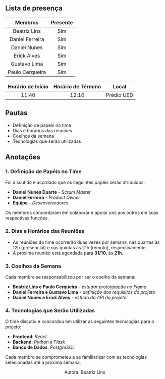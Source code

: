 
## **Lista de presença**

| Membros | Presente |
|:----:|:--------:|
| Beatriz Lins | Sim |
| Daniel Ferreira | Sim |
| Daniel Nunes | Sim |
| Erick Alves | Sim |
| Gustavo Lima | Sim |
| Paulo Cerqueira | Sim |

| Horário de Início | Horário de Término | Local |
|:-----------------:|:------------------:|:-----:|
| 11:40 | 12:10 | Prédio UED |

## **Pautas**

* Definição de papéis no time
* Dias e horários das reuniões
* Coelhos da semana
* Tecnologias que serão utilizadas

## **Anotações**

### 1. Definição de Papéis no Time 
Foi discutido e acordado que os seguintes papéis serão atribuídos: 

- **Daniel Nunes Duarte** - *Scrum Master*  
- **Daniel Ferreira** - *Product Owner* 
- **Equipe** - *Desenvolvedores* 

Os membros concordaram em colaborar e apoiar uns aos outros em suas respectivas funções.

### 2. Dias e Horários das Reuniões 
- As reuniões do time ocorrerão duas vezes por semana, nas quartas às 12h (presencial) e nas quintas às 21h (remoto), respectivamente. 
- A próxima reunião está agendada para **31/10**, às **21h**.

### 3. Coelhos da Semana 
Cada membro se responsabilizou por ser o coelho da semana: 

- **Beatriz Lins e Paulo Cerqueira** - *estudar prototipação no Figma* 
- **Daniel Ferreira e Gustavo Lima** - *definição dos requisitos do projeto* 
- **Daniel Nunes e Erick Alves** - *estudo da API do projeto* 

### 4. Tecnologias que Serão Utilizadas 
O time discutiu e concordou em utilizar as seguintes tecnologias para o projeto:  

- **Frontend**: *React* 
- **Backend**: *Python e Flask*  
- **Banco de Dados**: *PostgreSQL*  

Cada membro se comprometeu a se familiarizar com as tecnologias selecionadas até a próxima semana.


<center>Autora: Beatriz Lins</center>